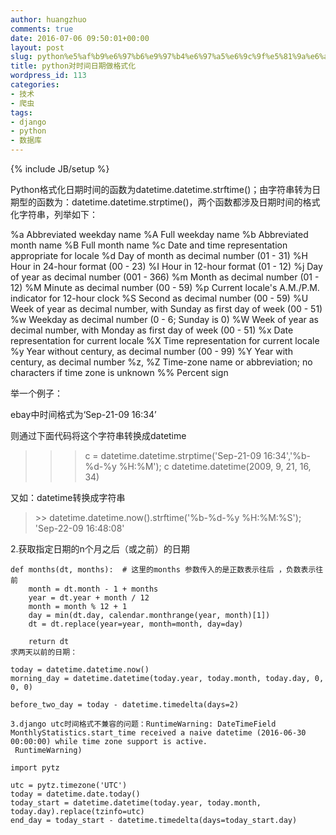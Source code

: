 ```yaml
---
author: huangzhuo
comments: true
date: 2016-07-06 09:50:01+00:00
layout: post
slug: python%e5%af%b9%e6%97%b6%e9%97%b4%e6%97%a5%e6%9c%9f%e5%81%9a%e6%a0%bc%e5%bc%8f%e5%8c%96
title: python对时间日期做格式化
wordpress_id: 113
categories:
- 技术
- 爬虫
tags:
- django
- python
- 数据库
---
```

{% include JB/setup %}

Python格式化日期时间的函数为datetime.datetime.strftime()；由字符串转为日期型的函数为：datetime.datetime.strptime()，两个函数都涉及日期时间的格式化字符串，列举如下：

%a Abbreviated weekday name
%A Full weekday name
%b Abbreviated month name
%B Full month name
%c Date and time representation appropriate for locale
%d Day of month as decimal number (01 - 31)
%H Hour in 24-hour format (00 - 23)
%I Hour in 12-hour format (01 - 12)
%j Day of year as decimal number (001 - 366)
%m Month as decimal number (01 - 12)
%M Minute as decimal number (00 - 59)
%p Current locale's A.M./P.M. indicator for 12-hour clock
%S Second as decimal number (00 - 59)
%U Week of year as decimal number, with Sunday as first day of week (00 - 51)
%w Weekday as decimal number (0 - 6; Sunday is 0)
%W Week of year as decimal number, with Monday as first day of week (00 - 51)
%x Date representation for current locale
%X Time representation for current locale
%y Year without century, as decimal number (00 - 99)
%Y Year with century, as decimal number
%z, %Z Time-zone name or abbreviation; no characters if time zone is unknown
%% Percent sign

举一个例子：

ebay中时间格式为‘Sep-21-09 16:34’

则通过下面代码将这个字符串转换成datetime

>>> c = datetime.datetime.strptime('Sep-21-09 16:34','%b-%d-%y %H:%M');
>>> c
datetime.datetime(2009, 9, 21, 16, 34)

又如：datetime转换成字符串


<blockquote>>> datetime.datetime.now().strftime('%b-%d-%y %H:%M:%S');
'Sep-22-09 16:48:08'</blockquote>


2.获取指定日期的n个月之后（或之前）的日期

```
def months(dt, months):  # 这里的months 参数传入的是正数表示往后 ，负数表示往前
    month = dt.month - 1 + months
    year = dt.year + month / 12
    month = month % 12 + 1
    day = min(dt.day, calendar.monthrange(year, month)[1])
    dt = dt.replace(year=year, month=month, day=day)

    return dt
求两天以前的日期：
```


```
today = datetime.datetime.now()
morning_day = datetime.datetime(today.year, today.month, today.day, 0, 0, 0)

before_two_day = today - datetime.timedelta(days=2)

3.django utc时间格式不兼容的问题：RuntimeWarning: DateTimeField MonthlyStatistics.start_time received a naive datetime (2016-06-30 00:00:00) while time zone support is active.
 RuntimeWarning)

import pytz
```


```
utc = pytz.timezone('UTC')
today = datetime.date.today()
today_start = datetime.datetime(today.year, today.month, today.day).replace(tzinfo=utc)
end_day = today_start - datetime.timedelta(days=today_start.day)
```

